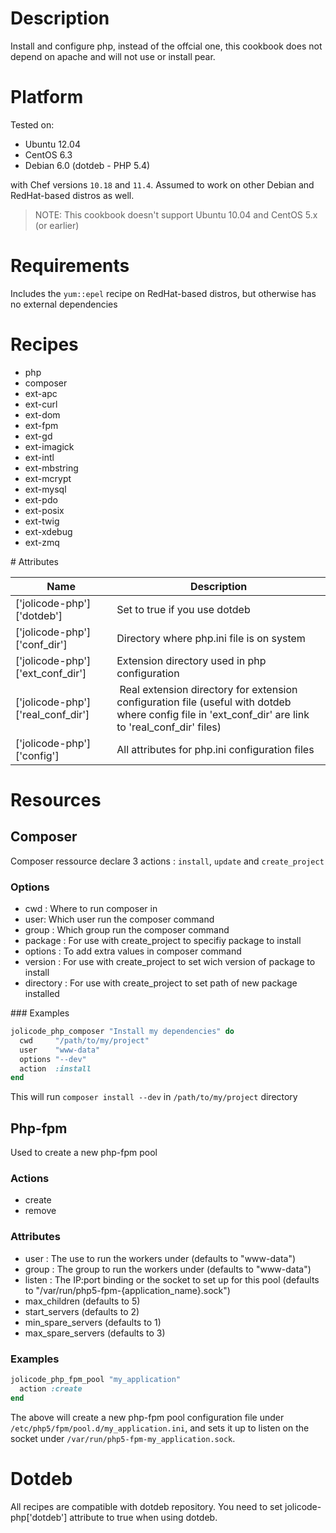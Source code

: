 # Description

Install and configure php, instead of the offcial one, this cookbook does not depend on apache and will not use or install pear.

# Platform

Tested on:

* Ubuntu 12.04
* CentOS 6.3
* Debian 6.0 (dotdeb - PHP 5.4)

with Chef versions `10.18` and `11.4`. Assumed to work on other Debian and RedHat-based distros as well.

> NOTE: This cookbook doesn't support Ubuntu 10.04 and CentOS 5.x (or earlier)

# Requirements

Includes the `yum::epel` recipe on RedHat-based distros, but otherwise has no external dependencies

# Recipes

*  php
*  composer
*  ext-apc
*  ext-curl
*  ext-dom
*  ext-fpm
*  ext-gd
*  ext-imagick
*  ext-intl
*  ext-mbstring
*  ext-mcrypt
*  ext-mysql
*  ext-pdo
*  ext-posix
*  ext-twig
*  ext-xdebug
*  ext-zmq

# Attributes

Name | Description
--- | ---
['jolicode-php']['dotdeb'] | Set to true if you use dotdeb
['jolicode-php']['conf_dir'] | Directory where php.ini file is on system
['jolicode-php']['ext_conf_dir'] | Extension directory used in php configuration
['jolicode-php']['real_conf_dir'] | Real extension directory for extension configuration file (useful with dotdeb where config file in 'ext_conf_dir' are link to 'real_conf_dir' files)
['jolicode-php']['config'] | All attributes for php.ini configuration files

# Resources

## Composer

Composer ressource declare 3 actions : `install`, `update` and `create_project`

### Options

* cwd : Where to run composer in
* user: Which user run the composer command
* group : Which group run the composer command
* package : For use with create_project to specifiy package to install
* options : To add extra values in composer command
* version : For use with create_project to set wich version of package to install
* directory : For use with create_project to set path of new package installed

### Examples

```ruby
jolicode_php_composer "Install my dependencies" do
  cwd     "/path/to/my/project"
  user    "www-data"
  options "--dev"
  action  :install
end
```

This will run `composer install --dev` in `/path/to/my/project` directory


## Php-fpm

Used to create a new php-fpm pool

### Actions

* create
* remove

### Attributes

* user : The use to run the workers under (defaults to "www-data")
* group : The group to run the workers under (defaults to "www-data")
* listen : The IP:port binding or the socket to set up for this pool (defaults to "/var/run/php5-fpm-{application_name}.sock")
* max_children (defaults to 5)
* start_servers (defaults to 2)
* min_spare_servers (defaults to 1)
* max_spare_servers (defaults to 3)

### Examples

```ruby
jolicode_php_fpm_pool "my_application"
  action :create
end

```

The above will create a new php-fpm pool configuration file under `/etc/php5/fpm/pool.d/my_application.ini`,
and sets it up to listen on the socket under `/var/run/php5-fpm-my_application.sock`.


# Dotdeb

All recipes are compatible with dotdeb repository. You need to set jolicode-php['dotdeb'] attribute to true when using dotdeb.